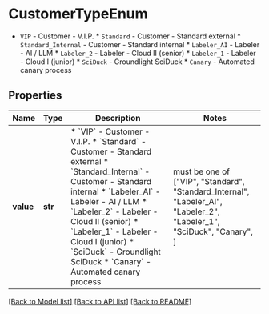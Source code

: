 # CustomerTypeEnum

* `VIP` - Customer - V.I.P. * `Standard` - Customer - Standard external * `Standard_Internal` - Customer - Standard internal * `Labeler_AI` - Labeler - AI / LLM * `Labeler_2` - Labeler - Cloud II (senior) * `Labeler_1` - Labeler - Cloud I (junior) * `SciDuck` - Groundlight SciDuck * `Canary` - Automated canary process

## Properties
Name | Type | Description | Notes
------------ | ------------- | ------------- | -------------
**value** | **str** | * &#x60;VIP&#x60; - Customer - V.I.P. * &#x60;Standard&#x60; - Customer - Standard external * &#x60;Standard_Internal&#x60; - Customer - Standard internal * &#x60;Labeler_AI&#x60; - Labeler - AI / LLM * &#x60;Labeler_2&#x60; - Labeler - Cloud II (senior) * &#x60;Labeler_1&#x60; - Labeler - Cloud I (junior) * &#x60;SciDuck&#x60; - Groundlight SciDuck * &#x60;Canary&#x60; - Automated canary process |  must be one of ["VIP", "Standard", "Standard_Internal", "Labeler_AI", "Labeler_2", "Labeler_1", "SciDuck", "Canary", ]

[[Back to Model list]](../README.md#documentation-for-models) [[Back to API list]](../README.md#documentation-for-api-endpoints) [[Back to README]](../README.md)


